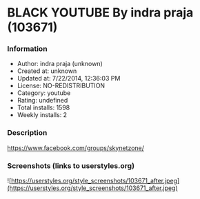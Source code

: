# BLACK YOUTUBE By indra praja (103671)

### Information
- Author: indra praja (unknown)
- Created at: unknown
- Updated at: 7/22/2014, 12:36:03 PM
- License: NO-REDISTRIBUTION
- Category: youtube
- Rating: undefined
- Total installs: 1598
- Weekly installs: 2


### Description
https://www.facebook.com/groups/skynetzone/


### Screenshots (links to userstyles.org)
![https://userstyles.org/style_screenshots/103671_after.jpeg](https://userstyles.org/style_screenshots/103671_after.jpeg)


